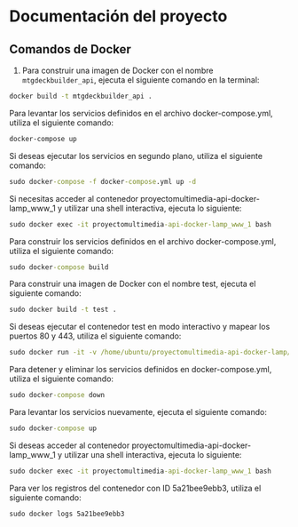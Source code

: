 # Documentación del proyecto

## Comandos de Docker

1. Para construir una imagen de Docker con el nombre `mtgdeckbuilder_api`, ejecuta el siguiente comando en la terminal:

```cmd
docker build -t mtgdeckbuilder_api .
```

Para levantar los servicios definidos en el archivo docker-compose.yml, utiliza el siguiente comando:

```cmd
docker-compose up
```

Si deseas ejecutar los servicios en segundo plano, utiliza el siguiente comando:

```cmd
sudo docker-compose -f docker-compose.yml up -d
```

Si necesitas acceder al contenedor proyectomultimedia-api-docker-lamp_www_1 y utilizar una shell interactiva, ejecuta lo siguiente:

```cmd
sudo docker exec -it proyectomultimedia-api-docker-lamp_www_1 bash
```

Para construir los servicios definidos en el archivo docker-compose.yml, utiliza el siguiente comando:

```cmd
sudo docker-compose build
```

Para construir una imagen de Docker con el nombre test, ejecuta el siguiente comando:

```cmd
sudo docker build -t test .
```

Si deseas ejecutar el contenedor test en modo interactivo y mapear los puertos 80 y 443, utiliza el siguiente comando:

```cmd
sudo docker run -it -v /home/ubuntu/proyectomultimedia-api-docker-lamp/mtgdeckbuilderapi.redirectme.net:/certs/ -p 80:80 -p 443:443 --rm test /bin/bash
```

Para detener y eliminar los servicios definidos en docker-compose.yml, utiliza el siguiente comando:

```cmd
sudo docker-compose down
```

Para levantar los servicios nuevamente, ejecuta el siguiente comando:

```cmd
sudo docker-compose up
```

Si deseas acceder al contenedor proyectomultimedia-api-docker-lamp_www_1 y utilizar una shell interactiva, ejecuta lo siguiente:

```cmd
sudo docker exec -it proyectomultimedia-api-docker-lamp_www_1 bash
```

Para ver los registros del contenedor con ID 5a21bee9ebb3, utiliza el siguiente comando:

```cmd
sudo docker logs 5a21bee9ebb3
```
